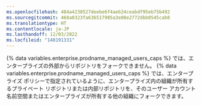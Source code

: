 ```yaml
---
ms.openlocfilehash: 484a4230527deebe6f4aeb24ceabdf95eb75b492
ms.sourcegitcommit: 468a0323fa636517985a3e08e2772dbb0545cab8
ms.translationtype: HT
ms.contentlocale: ja-JP
ms.lasthandoff: 12/03/2022
ms.locfileid: "148191331"
---
```

{% data variables.enterprise.prodname_managed_users_caps %} では、エンタープライズの外部からリポジトリをフォークできません。 {% data variables.enterprise.prodname_managed_users_caps %} では、エンタープライズ ポリシーで指定されているように、エンタープライズ内の組織が所有するプライベート リポジトリまたは内部リポジトリを、そのユーザー アカウント名前空間またはエンタープライズが所有する他の組織にフォークできます。
